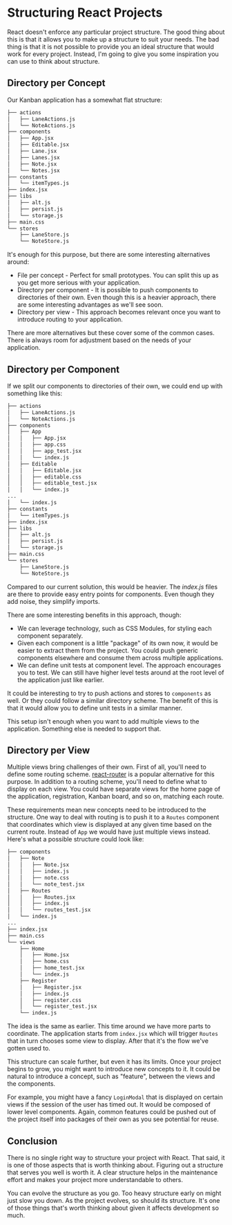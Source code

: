 # Structuring React Projects

React doesn't enforce any particular project structure. The good thing about this is that it allows you to make up a structure to suit your needs. The bad thing is that it is not possible to provide you an ideal structure that would work for every project. Instead, I'm going to give you some inspiration you can use to think about structure.

## Directory per Concept

Our Kanban application has a somewhat flat structure:

```bash
├── actions
│   ├── LaneActions.js
│   └── NoteActions.js
├── components
│   ├── App.jsx
│   ├── Editable.jsx
│   ├── Lane.jsx
│   ├── Lanes.jsx
│   ├── Note.jsx
│   └── Notes.jsx
├── constants
│   └── itemTypes.js
├── index.jsx
├── libs
│   ├── alt.js
│   ├── persist.js
│   └── storage.js
├── main.css
└── stores
    ├── LaneStore.js
    └── NoteStore.js
```

It's enough for this purpose, but there are some interesting alternatives around:

* File per concept - Perfect for small prototypes. You can split this up as you get more serious with your application.
* Directory per component - It is possible to push components to directories of their own. Even though this is a heavier approach, there are some interesting advantages as we'll see soon.
* Directory per view - This approach becomes relevant once you want to introduce routing to your application.

There are more alternatives but these cover some of the common cases. There is always room for adjustment based on the needs of your application.

## Directory per Component

If we split our components to directories of their own, we could end up with something like this:

```bash
├── actions
│   ├── LaneActions.js
│   └── NoteActions.js
├── components
│   ├── App
│   │   ├── App.jsx
│   │   ├── app.css
│   │   ├── app_test.jsx
│   │   └── index.js
│   ├── Editable
│   │   ├── Editable.jsx
│   │   ├── editable.css
│   │   ├── editable_test.jsx
│   │   └── index.js
...
│   └── index.js
├── constants
│   └── itemTypes.js
├── index.jsx
├── libs
│   ├── alt.js
│   ├── persist.js
│   └── storage.js
├── main.css
└── stores
    ├── LaneStore.js
    └── NoteStore.js
```

Compared to our current solution, this would be heavier. The *index.js* files are there to provide easy entry points for components. Even though they add noise, they simplify imports.

There are some interesting benefits in this approach, though:

* We can leverage technology, such as CSS Modules, for styling each component separately.
* Given each component is a little "package" of its own now, it would be easier to extract them from the project. You could push generic components elsewhere and consume them across multiple applications.
* We can define unit tests at component level. The approach encourages you to test. We can still have higher level tests around at the root level of the application just like earlier.

It could be interesting to try to push actions and stores to `components` as well. Or they could follow a similar directory scheme. The benefit of this is that it would allow you to define unit tests in a similar manner.

This setup isn't enough when you want to add multiple views to the application. Something else is needed to support that.

## Directory per View

Multiple views bring challenges of their own. First of all, you'll need to define some routing scheme. [react-router](https://github.com/rackt/react-router) is a popular alternative for this purpose. In addition to a routing scheme, you'll need to define what to display on each view. You could have separate views for the home page of the application, registration, Kanban board, and so on, matching each route.

These requirements mean new concepts need to be introduced to the structure. One way to deal with routing is to push it to a `Routes` component that coordinates which view is displayed at any given time based on the current route. Instead of `App` we would have just multiple views instead. Here's what a possible structure could look like:

```bash
├── components
│   ├── Note
│   │   ├── Note.jsx
│   │   ├── index.js
│   │   ├── note.css
│   │   └── note_test.jsx
│   ├── Routes
│   │   ├── Routes.jsx
│   │   ├── index.js
│   │   └── routes_test.jsx
│   └── index.js
...
├── index.jsx
├── main.css
└── views
    ├── Home
    │   ├── Home.jsx
    │   ├── home.css
    │   ├── home_test.jsx
    │   └── index.js
    ├── Register
    │   ├── Register.jsx
    │   ├── index.js
    │   ├── register.css
    │   └── register_test.jsx
    └── index.js
```

The idea is the same as earlier. This time around we have more parts to coordinate. The application starts from `index.jsx` which will trigger `Routes` that in turn chooses some view to display. After that it's the flow we've gotten used to.

This structure can scale further, but even it has its limits. Once your project begins to grow, you might want to introduce new concepts to it. It could be natural to introduce a concept, such as "feature", between the views and the components.

For example, you might have a fancy `LoginModal` that is displayed on certain views if the session of the user has timed out. It would be composed of lower level components. Again, common features could be pushed out of the project itself into packages of their own as you see potential for reuse.

## Conclusion

There is no single right way to structure your project with React. That said, it is one of those aspects that is worth thinking about. Figuring out a structure that serves you well is worth it. A clear structure helps in the maintenance effort and makes your project more understandable to others.

You can evolve the structure as you go. Too heavy structure early on might just slow you down. As the project evolves, so should its structure. It's one of those things that's worth thinking about given it affects development so much.
